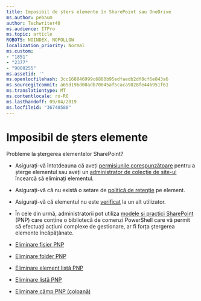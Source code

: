 ```yaml
---
title: Imposibil de șters elemente în SharePoint sau OneDrive
ms.author: pebaum
author: Techwriter40
ms.audience: ITPro
ms.topic: article
ROBOTS: NOINDEX, NOFOLLOW
localization_priority: Normal
ms.custom:
- "1851"
- "2377"
- "9000255"
ms.assetid: ''
ms.openlocfilehash: 3cc168846999c6880b95edfaedb2df8cf6e843a6
ms.sourcegitcommit: a65d196d00adb70045af5caca9828fe44b951f61
ms.translationtype: MT
ms.contentlocale: ro-RO
ms.lasthandoff: 09/04/2019
ms.locfileid: "36748588"
---
```

# <a name="unable-to-delete-items"></a>Imposibil de șters elemente

Probleme la ștergerea elementelor SharePoint?

- Asigurați-vă întotdeauna că aveți [permisiunile corespunzătoare](https://docs.microsoft.com/sharepoint/default-sharepoint-groups) pentru a șterge elementul sau aveți un [administrator de colecție de site-ul](https://docs.microsoft.com/sharepoint/customize-sharepoint-site-permissions#add-change-or-remove-a-site-collection-administrator) încearcă să eliminați elementul.

- Asigurați-vă că nu există o setare de [politică de retenție](https://docs.microsoft.com/office365/securitycompliance/retention-policies) pe element.

- Asigurați-vă că elementul nu este [verificat](https://support.office.com/article/check-out-check-in-or-discard-changes-to-files-in-a-library-7e2c12a9-a874-4393-9511-1378a700f6de) la un alt utilizator.

- În cele din urmă, administratorii pot utiliza [modele și practici SharePoint](https://docs.microsoft.com/powershell/sharepoint/sharepoint-pnp/sharepoint-pnp-cmdlets?view=sharepoint-ps#installation) (PNP) care conține o bibliotecă de comenzi PowerShell care vă permit să efectuați acțiuni complexe de gestionare, ar fi forța ștergerea elemente încăpățânate.
- [Eliminare fișier PNP](https://docs.microsoft.com/powershell/module/sharepoint-pnp/remove-pnpfile?view=sharepoint-ps)
- [Eliminare folder PNP](https://docs.microsoft.com/powershell/module/sharepoint-pnp/remove-pnpfolder?view=sharepoint-ps)
- [Eliminare element listă PNP](https://docs.microsoft.com/powershell/module/sharepoint-pnp/remove-pnplistitem?view=sharepoint-ps)
- [Eliminare listă PNP](https://docs.microsoft.com/powershell/module/sharepoint-pnp/remove-pnplist?view=sharepoint-ps)
- [Eliminare câmp PNP (coloană)](https://docs.microsoft.com/powershell/module/sharepoint-pnp/remove-pnpfield?view=sharepoint-ps)